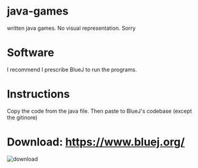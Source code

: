 # java-games
written java games. No visual representation. Sorry

# Software 
I recommend
I prescribe BlueJ to run the programs. 

# Instructions
Copy the code from the java file. Then paste to BlueJ's codebase (except the gitinore)

# Download: https://www.bluej.org/
![download](https://user-images.githubusercontent.com/103299713/228589323-4d44dca7-a6b4-49e7-a492-4318e33a8076.png)

